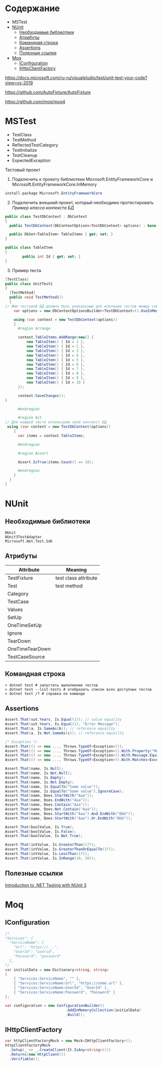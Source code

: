 # Содержание
* MSTest
* [NUnit](#nunit)
  * [Необходимые библиотеки](#необходимые-библиотеки)
  * [Атрибуты](#атрибуты)
  * [Командная строка](#командная-строка)
  * [Assertions](#assertions)
  * [Полезные ссылки](#полезные-ссылки)
* [Moq](#moq)
  * [IConfiguration](#iconfiguration)
  * [IHttpClientFactory](#ihttpclientfactory)

https://docs.microsoft.com/ru-ru/visualstudio/test/unit-test-your-code?view=vs-2019

https://github.com/AutoFixture/AutoFixture

https://github.com/moq/moq4

# MSTest
- TestClass
- TestMethod
- ReflectedTestCategory
- TestInitialize
- TestCleanup
- ExpectedException

Тестовый проект

1. Подключить к проекту библиотеки Microsoft.EntityFrameworkCore и Microsoft.EntityFrameworkCore.InMemory
```csharp
install-package Microsoft.EntityFrameworkCore
```

2. Подключить внешний проект, который необходимо протестировать
*Пример класса контекста БД*
```csharp
public class TestDbContext : DbContext
{
  public TestDbContext(DbContextOptions<TestDbContext> options) : base(options) { }        

  public DbSet<TableItem> TableItems { get; set; }
}

public class TableItem
{
        public int Id { get; set; }
}
```

3. Пример теста
```csharp
[TestClass]
public class UnitTest1
{
  [TestMethod]
  public void TestMethod1()
  {
// Имя тестовой БД должно быть уникальным для изоляции тестов между собой
    var options = new DbContextOptionsBuilder<TestDbContext>().UseInMemoryDatabase($"TestDbInMemory{Guid.NewGuid()}").Options;

    using (var context = new TestDbContext(options))
    {
      #region Arrange

      context.TableItems.AddRange(new[] { 
          new TableItem() { Id = 1 },
          new TableItem() { Id = 2 },
          new TableItem() { Id = 3 },
          new TableItem() { Id = 4 },
          new TableItem() { Id = 5 },
          new TableItem() { Id = 6 },
          new TableItem() { Id = 7 },
          new TableItem() { Id = 8 },
          new TableItem() { Id = 9 },
          new TableItem() { Id = 10 }
      });

      context.SaveChanges();
}

      #endregion

      #region Act
// Для каждой части используем свой контекст БД
 using (var context = new TestDbContext(options))
    {
      var items = context.TableItems;

      #endregion

      #region Assert

      Assert.IsTrue(items.Count() == 10);

      #endregion
    }
  }
}
```
# NUnit
## Необходимые библиотеки
```
NUnit
NUnit3TestAdapter
Microsoft.Net.Test.Sdk
```
## Атрибуты
| Attribute | Meaning |
|-|-|
|TestFixture | test class attribute |
|Test | test method |
|Category||
|TestCase||
|Values||
|SetUp||
|OneTimeSetUp||
|Ignore||
|TearDown||
|OneTimeTearDown||
|TestCaseSource||
## Командная строка
```
> dotnet test # запустить выполнение тестов
> dotnet test --list-tests # отобразить список всех доступных тестов
> dotnet test /? # справка по команде
```
## Assertions
```csharp
Assert.That(sut.Years, Is.Equal(1)); // value equality
Assert.That(sut.Years, Is.Equal(1), "Error Message");
Assert.That(a, Is.SameAs(b)); // reference equality
Assert.That(a, Is.Not.SameAs(c)); // reference equality

/* Exception */
Assert.That(() => new ..., Throws.TypeOf<Exception>());
Assert.That(() => new ..., Throws.TypeOf<Exception>().With.Property("Message").EqualTo("Expected Message"));
Assert.That(() => new ..., Throws.TypeOf<Exception>().With.Message.EqualTo("Expected Message"));
Assert.That(() => new ..., Throws.TypeOf<Exception>().With.Matches<Exception>(ex => ex.Message == "Expected Message"));

Assert.That(name, Is.Null);
Assert.That(name, Is.Not.Null);
Assert.That(name, Is.Empty);
Assert.That(name, Is.Not.Empty);
Assert.That(name, Is.EqualTo("Some value"));
Assert.That(name, Is.EqualTo("Some value").IgnoreCase);
Assert.That(name, Does.StartWith("Aaa"));
Assert.That(name, Does.EndWith("Aaa"));
Assert.That(name, Does.Contain("Aaa"));
Assert.That(name, Does.Not.Contain("Aaa"));
Assert.That(name, Does.StartWith("Aaa").And.EndWith("Bbb"));
Assert.That(name, Does.StartWith("Aaa").Or.EndWith("Bbb"));

Assert.That(boolValue, Is.True);
Assert.That(boolValue, Is.False);
Assert.That(boolValue, Is.Not.True);

Assert.That(intValue, Is.GreaterThan(17));
Assert.That(intValue, Is.GreaterThanOrEqualTo(17));
Assert.That(intValue, Is.LessThan(17));
Assert.That(intValue, Is.InRange(10, 20));
```
## Полезные ссылки
[Introduction to .NET Testing with NUnit 3](https://www.pluralsight.com/courses/nunit-3-dotnet-testing-introduction)

# Moq
## IConfiguration
```csharp
/*
"Services": {
  "ServiceName": {
    "Url": "https://...",
    "UserId": "userid",
    "Password": "password"
  },
*/
var initialData = new Dictionary<string, string>
{
    { "Services:ServiceName", "" },
    { "Services:ServiceName:Url", "https://some.url" },
    { "Services:ServiceName:UserId", "UserId" },
    { "Services:ServiceName:Password", "Password" }
};

var configuration = new ConfigurationBuilder()
                            .AddInMemoryCollection(initialData)
                            .Build();
```
## IHttpClientFactory
```csharp
var httpClientFactoryMock = new Mock<IHttpClientFactory>();
httpClientFactoryMock
  .Setup(_ => _.CreateClient(It.IsAny<string>()))
  .Returns(new HttpClient())
  .Verifiable();
```
